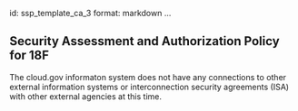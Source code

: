 id: ssp_template_ca_3
format: markdown
...
## Security Assessment and Authorization Policy for 18F

The cloud.gov informaton system does not have any connections to other external information systems or interconnection security agreements (ISA) with other external agencies at this time.
